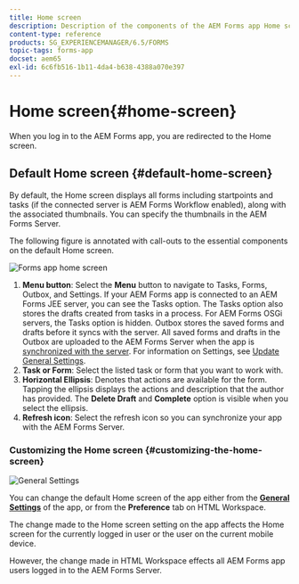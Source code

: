 ```yaml
---
title: Home screen
description: Description of the components of the AEM Forms app Home screen
content-type: reference
products: SG_EXPERIENCEMANAGER/6.5/FORMS
topic-tags: forms-app
docset: aem65
exl-id: 6c6fb516-1b11-4da4-b638-4388a070e397
---
```

# Home screen{#home-screen}

When you log in to the AEM Forms app, you are redirected to the Home screen.

## Default Home screen {#default-home-screen}

By default, the Home screen displays all forms including startpoints and tasks (if the connected server is AEM Forms Workflow enabled), along with the associated thumbnails. You can specify the thumbnails in the AEM Forms Server.

The following figure is annotated with call-outs to the essential components on the default Home screen.

![Forms app home screen](assets/home-screen-1.png)

<!--Click to enlarge

![home-screen-1-1](assets/home-screen-1-1.png)-->

1. **Menu button**: Select the **Menu** button to navigate to Tasks, Forms, Outbox, and Settings. If your AEM Forms app is connected to an AEM Forms JEE server, you can see the Tasks option. The Tasks option also stores the drafts created from tasks in a process. For AEM Forms OSGi servers, the Tasks option is hidden. Outbox stores the saved forms and drafts before it syncs with the server. All saved forms and drafts in the Outbox are uploaded to the AEM Forms Server when the app is [synchronized with the server](../../forms/using/sync-app.md). For information on Settings, see [Update General Settings](../../forms/using/update-general-settings.md).
1. **Task or Form**: Select the listed task or form that you want to work with.
1. **Horizontal Ellipsis**: Denotes that actions are available for the form. Tapping the ellipsis displays the actions and description that the author has provided. The **Delete Draft** and **Complete** option is visible when you select the ellipsis.
1. **Refresh icon**: Select the refresh icon so you can synchronize your app with the AEM Forms Server.

### Customizing the Home screen {#customizing-the-home-screen}

![General Settings](assets/gen-settings.png)

You can change the default Home screen of the app either from the **[General Settings](../../forms/using/update-general-settings.md)** of the app, or from the **Preference** tab on HTML Workspace.

The change made to the Home screen setting on the app affects the Home screen for the currently logged in user or the user on the current mobile device.

However, the change made in HTML Workspace effects all AEM Forms app users logged in to the AEM Forms Server.
